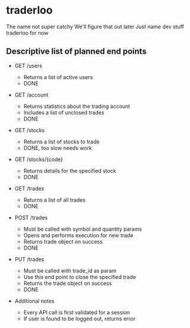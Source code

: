 traderloo
=========

The name not super catchy
We'll figure that out later
Just name dev stuff traderloo for now

## Descriptive list of planned end points

- GET /users
    - Returns a list of active users 
    - DONE

- GET /account
    - Returns statistics about the trading account
    - Includes a list of unclosed trades
    - DONE

- GET /stocks
    - Returns a list of stocks to trade
    - DONE, too slow needs work

- GET /stocks/{code}
    - Returns details for the specified stock
    - DONE

- GET /trades
    - Returns a list of all trades
    - DONE

- POST /trades
    - Must be called with symbol and quantity params
    - Opens and performs execution for new trade
    - Returns trade object on success
    - DONE

- PUT /trades
    - Must be called with trade_id as param
    - Use this end point to close the specified trade
    - Returns the trade object on success
    - DONE

- Additional notes
    - Every API call is first validated for a session
    - If user is found to be logged out, returns error